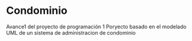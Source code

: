 # Condominio
Avance1 del proyecto de programación 1
Poryecto basado en el modelado UML de un sistema de administracion de condominio
